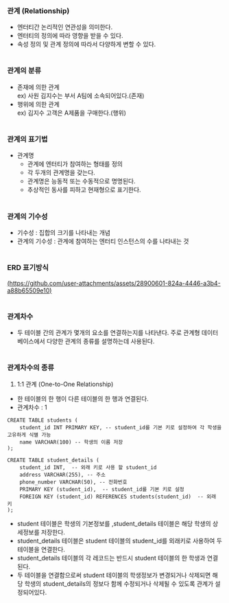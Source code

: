 ### 관계 (Relationship)
- 엔터티간 논리적인 연관성을 의미한다.
- 엔터티의 정의에 따라 영향을 받을 수 있다.
- 속성 정의 및 관계 정의에 따라서 다양하게 변할 수 있다.
#
### 관계의 분류
- 존재에 의한 관계  
  ex) 사원 김지수는 부서 A팀에 소속되어있다.(존재)
- 행위에 의한 관계  
  ex) 김지수 고객은 A제품을 구매한다.(행위)
#
### 관계의 표기법
- 관계명
  - 관계에 엔터티가 참여하는 형태를 정의
  - 각 두개의 관계명을 갖는다.
  - 관계명은 능동적 또는 수동적으로 명명된다.
  - 추상적인 동사를 피하고 현재형으로 표기한다.
#
### 관계의 기수성
- 기수성 : 집합의 크기를 나타내는 개념
- 관계의 기수성 : 관계에 참여하는 엔터티 인스턴스의 수를 나타내는 것
#
### ERD 표기방식
[(https://github.com/user-attachments/assets/28900601-824a-4446-a3b4-a88b65509e10)](https://github.com/rlawltndi/study/issues/3#issue-2660399536)
#
### 관계차수
- 두 테이블 간의 관계가 몇개의 요소를 연결하는지를 나타낸다. 주로 관계형 데이터 베이스에서
  다양한 관계의 종류를 설명하는데 사용된다.
#
### 관계차수의 종류
1. 1:1 관계 (One-to-One Relationship)
- 한 테이블의 한 행이 다른 테이블의 한 행과 연결된다.
- 관계차수 : 1
```
CREATE TABLE students (
    student_id INT PRIMARY KEY, -- student_id를 기본 키로 설정하여 각 학생을 고유하게 식별 가능
    name VARCHAR(100) -- 학생의 이름 저장
);

CREATE TABLE student_details (
    student_id INT,  -- 외래 키로 사용 할 student_id
    address VARCHAR(255), -- 주소
    phone_number VARCHAR(50), -- 전화번호 
    PRIMARY KEY (student_id),  -- student_id를 기본 키로 설정
    FOREIGN KEY (student_id) REFERENCES students(student_id)  -- 외래 키
);
```
- student 테이블은 학생의 기본정보를 ,student_details 테이블은 해당 학생의 상세정보를 저장한다.
- student_details 테이블은 student 테이블의 student_id를 외래키로 사용하여 두 테이블을 연결한다.
- student_details 테이블의 각 레코드는 반드시 student 테이블의 한 학생과 연결된다.
- 두 테이블을 연결함으로써 student 테이블의 학생정보가 변경되거나 삭제되면 해당 학생의 student_details의
  정보다 함께 수정되거나 삭제될 수 있도록 관계가 설정되어있다.

